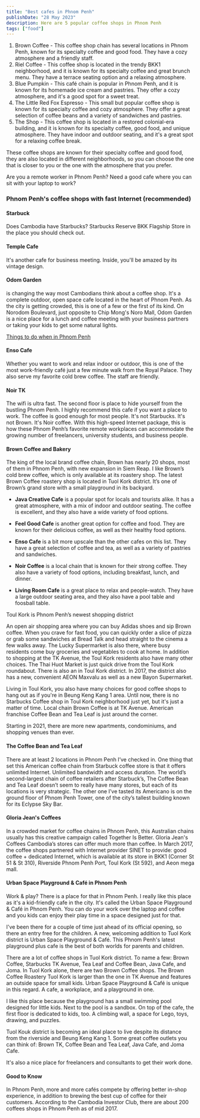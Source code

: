 ```yaml
---
title: "Best cafes in Phnom Penh"
publishDate: "28 May 2023"
description: Here are 5 popular coffee shops in Phnom Penh
tags: ["food"]
---
```


1. Brown Coffee - This coffee shop chain has several locations in Phnom Penh, known for its specialty coffee and good food. They have a cozy atmosphere and a friendly staff.
2. Riel Coffee - This coffee shop is located in the trendy BKK1 neighborhood, and it is known for its specialty coffee and great brunch menu. They have a terrace seating option and a relaxing atmosphere.
3. Blue Pumpkin - This café chain is popular in Phnom Penh, and it is known for its homemade ice cream and pastries. They offer a cozy atmosphere, and it's a good spot for a sweet treat.
4. The Little Red Fox Espresso - This small but popular coffee shop is known for its specialty coffee and cozy atmosphere. They offer a great selection of coffee beans and a variety of sandwiches and pastries.
5. The Shop - This coffee shop is located in a restored colonial-era building, and it is known for its specialty coffee, good food, and unique atmosphere. They have indoor and outdoor seating, and it's a great spot for a relaxing coffee break.

These coffee shops are known for their specialty coffee and good food, they are also located in different neighborhoods, so you can choose the one that is closer to you or the one with the atmosphere that you prefer.

Are you a remote worker in Phnom Penh? Need a good cafe where you can sit with your laptop to work?

### Phnom Penh's coffee shops with fast Internet (recommended)

#### Starbuck

Does Cambodia have Starbucks? Starbucks Reserve BKK Flagship Store in the place you should check out.

#### Temple Cafe

It's another cafe for business meeting. Inside, you'll be amazed by its vintage design.

#### Odom Garden

is changing the way most Cambodians think about a coffee shop. It's a complete outdoor, open space cafe located in the heart of Phnom Penh. As the city is getting crowded, this is one of a few or the first of its kind. On Norodom Boulevard, just opposite to Chip Mong's Noro Mall, Odom Garden is a nice place for a lunch and coffee meeting with your business partners or taking your kids to get some natural lights.

[Things to do when in Phnom Penh](https://cambopedia.com/things-to-do-when-in-phnom-penh/)

#### Enso Cafe

Whether you want to work and relax indoor or outdoor, this is one of the most work-friendly café just a few minute walk from the Royal Palace. They also serve my favorite cold brew coffee. The staff are friendly.

#### Noir TK

The wifi is ultra fast. The second floor is place to hide yourself from the bustling Phnom Penh. I highly recommend this cafe if you want a place to work. The coffee is good enough for most people. It's not Starbucks. It's not Brown. It's Noir coffee. With this high-speed Internet package, this is how these Phnom Penh’s favorite remote workplaces can accommodate the growing number of freelancers, university students, and business people.

#### Brown Coffee and Bakery

The king of the local brand coffee chain, Brown has nearly 20 shops, most of them in Phnom Penh, with new expansion in Siem Reap. I like Brown’s cold brew coffee, which is only available at its roastery shop. The latest Brown Coffee roastery shop is located in Tuol Kork district. It’s one of Brown’s grand store with a small playground in its backyard.

* **Java Creative Cafe** is a popular spot for locals and tourists alike. It has a great atmosphere, with a mix of indoor and outdoor seating. The coffee is excellent, and they also have a wide variety of food options.

* **Feel Good Cafe** is another great option for coffee and food. They are known for their delicious coffee, as well as their healthy food options.
* **Enso Cafe** is a bit more upscale than the other cafes on this list. They have a great selection of coffee and tea, as well as a variety of pastries and sandwiches.
* **Noir Coffee** is a local chain that is known for their strong coffee. They also have a variety of food options, including breakfast, lunch, and dinner.
* **Living Room Cafe** is a great place to relax and people-watch. They have a large outdoor seating area, and they also have a pool table and foosball table.


Toul Kork is Phnom Penh’s newest shopping district

An open air shopping area where you can buy Adidas shoes and sip Brown coffee. When you crave for fast food, you can quickly order a slice of pizza or grab some sandwiches at Bread Talk and head straight to the cinema a few walks away. The Lucky Supermarket is also there, where busy residents come buy groceries and vegetables to cook at home. In addition to shopping at the TK Avenue, the Toul Kork residents also have many other choices. The Thai Huot Market is just quick drive from the Toul Kork roundabout. There is also an in Toul Kork district. In 2017, the district also has a new, convenient AEON Maxvalu as well as a new Bayon Supermarket.

Living in Toul Kork, you also have many choices for good coffee shops to hang out as if you're in Beung Keng Kang 1 area. Until now, there is no Starbucks Coffee shop in Toul Kork neighborhood just yet, but it's just a matter of time. Local chain Brown Coffee is at TK Avenue. American franchise Coffee Bean and Tea Leaf is just around the corner.

Starting in 2021, there are more new apartments, condominiums, and shopping venues than ever.

#### The Coffee Bean and Tea Leaf

There are at least 2 locations in Phnom Penh I’ve checked in. One thing that set this American coffee chain from Starbuck coffee store is that it offers unlimited Internet. Unlimited bandwidth and access duration. The world’s second-largest chain of coffee retailers after Starbuck’s, The Coffee Bean and Tea Leaf doesn’t seem to really have many stores, but each of its locations is very strategic. The other one I’ve tasted its Americano is on the ground floor of Phnom Penh Tower, one of the city’s tallest building known for its Eclypse Sky Bar.

#### Gloria Jean's Coffees

In a crowded market for coffee chains in Phnom Penh, this Australian chains usually has this creative campaign called Together Is Better. Gloria Jean's Coffees Cambodia’s stores can offer much more than coffee. In March 2017, the coffee shops partnered with Internet provider SINET to provide: good coffee + dedicated Internet, which is available at its store in BKK1 (Corner St 51 & St 310), Riverside Phnom Penh Port, Toul Kork (St 592), and Aeon mega mall.

#### Urban Space Playground & Café in Phnom Penh

Work & play? There is a place for that in Phnom Penh. I really like this place as it's a kid-friendly cafe in the city. It's called the Urban Space Playground & Café in Phnom Penh. You can do your work over the laptop and coffee and you kids can enjoy their play time in a space designed just for that.

I've been there for a couple of time just ahead of its official opening, so there an entry free for the children. A new, welcoming addition to Tuol Kork district is Urban Space Playground & Café. This Phnom Penh's latest playground plus cafe is the best of both worlds for parents and children.

There are a lot of coffee shops in Tuol Kork district. To name a few: Brown Coffee, Starbucks TK Avenue, Tea Leaf and Coffee Bean, Java Cafe, and Joma. In Tuol Kork alone, there are two Brown Coffee shops. The Brown Coffee Roastery Tuol Kork is larger than the one in TK Avenue and features an outside space for small kids. Urban Space Playground & Café is unique in this regard. A cafe, a workplace, and a playground in one.

I like this place because the playground has a small swimming pool designed for little kids. Next to the pool is a sandbox. On top of the cafe, the first floor is dedicated to kids, too. A climbing wall, a space for Lego, toys, drawing, and puzzles.

Tuol Kouk district is becoming an ideal place to live despite its distance from the riverside and Beung Keng Kang 1. Some great coffee outlets you can think of: Brown TK, Coffee Bean and Tea Leaf, Java Cafe, and Joma Cafe.

It's also a nice place for freelancers and consultants to get their work done.

#### Good to Know

In Phnom Penh, more and more cafés compete by offering better in-shop experience, in addition to brewing the best cup of coffee for their customers. According to the Cambodia Investor Club, there are about 200 coffees shops in Phnom Penh as of mid 2017.
